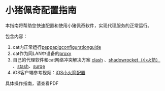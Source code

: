 # 小猪佩奇配置指南

本指南将帮助您快速配置和使用小猪佩奇软件，实现代理服务的正常运行。

包含内容：

1. cat内正常运行[peppapigconfigurationguide](https://github.com/wlabby/peppapigconfigurationguide/blob/main/PeppaPigConfigurationGuide/PeppaPigConfigurationGuide.md)
2. cat作为同LAN中设备的[proxy](https://github.com/wlabby/peppapigconfigurationguide/blob/main/%E6%9E%84%E5%BB%BA%E5%86%85%E7%BD%91%E4%BB%A3%E7%90%86%E6%96%B9%E6%B3%95-%E9%85%8D%E7%BD%AE%E4%BB%A3%E7%90%86%E4%B8%BA%E5%BE%AE%E6%9C%8D%E6%89%80%E5%9C%A8%E5%B1%80%E5%9F%9F%E7%BD%91%E5%8F%AF%E8%AE%BF%E9%97%AE/%E6%9E%84%E5%BB%BA%E5%86%85%E7%BD%91%E4%BB%A3%E7%90%86%E6%96%B9%E6%B3%95%EF%BC%9A%E9%85%8D%E7%BD%AE%E4%BB%A3%E7%90%86%E4%B8%BA%E5%BE%AE%E6%9C%8D%E6%89%80%E5%9C%A8%E5%B1%80%E5%9F%9F%E7%BD%91%E5%8F%AF%E8%AE%BF%E9%97%AE.md)
3. 自己的代理软件和cat网络冲突解决方案  [clash](https://github.com/wlabby/peppapigconfigurationguide/blob/main/%E8%87%AA%E5%B7%B1%E7%9A%84%E4%BB%A3%E7%90%86%E8%BD%AF%E4%BB%B6%E5%92%8C%E5%BE%AE%E6%9C%8D%E7%BD%91%E7%BB%9C%E5%86%B2%E7%AA%81%E8%A7%A3%E5%86%B3%E6%96%B9%E6%A1%88/clash/clash.md) 、[shadowrocket（小火箭）](https://github.com/wlabby/peppapigconfigurationguide/blob/main/%E8%87%AA%E5%B7%B1%E7%9A%84%E4%BB%A3%E7%90%86%E8%BD%AF%E4%BB%B6%E5%92%8C%E5%BE%AE%E6%9C%8D%E7%BD%91%E7%BB%9C%E5%86%B2%E7%AA%81%E8%A7%A3%E5%86%B3%E6%96%B9%E6%A1%88/shadowrocket%EF%BC%88%E5%B0%8F%E7%81%AB%E7%AE%AD%EF%BC%89/shadowrocket.md) 、[stash](https://github.com/wlabby/peppapigconfigurationguide/blob/main/%E8%87%AA%E5%B7%B1%E7%9A%84%E4%BB%A3%E7%90%86%E8%BD%AF%E4%BB%B6%E5%92%8C%E5%BE%AE%E6%9C%8D%E7%BD%91%E7%BB%9C%E5%86%B2%E7%AA%81%E8%A7%A3%E5%86%B3%E6%96%B9%E6%A1%88/stash/stash.md)、[surge](https://github.com/wlabby/peppapigconfigurationguide/blob/main/%E8%87%AA%E5%B7%B1%E7%9A%84%E4%BB%A3%E7%90%86%E8%BD%AF%E4%BB%B6%E5%92%8C%E5%BE%AE%E6%9C%8D%E7%BD%91%E7%BB%9C%E5%86%B2%E7%AA%81%E8%A7%A3%E5%86%B3%E6%96%B9%E6%A1%88/surge/surge.md)
4. iOS客户端参考视频：[iOS小火箭配置](https://github.com/wlabby/peppapigconfigurationguide/blob/main/iOS%E5%B0%8F%E7%81%AB%E7%AE%AD%E9%85%8D%E7%BD%AE/iOS-%E5%B0%8F%E7%81%AB%E7%AE%AD%E5%92%8C%E7%8C%AB%E7%BD%91%E7%BB%9C%E5%86%B2%E7%AA%81%E8%A7%A3%E5%86%B3%E6%96%B9%E6%A1%88.mp4)



具体操作指南，请查看PDF
